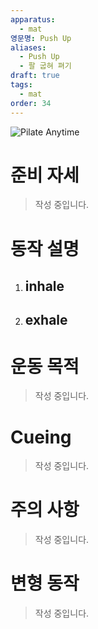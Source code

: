 ```yaml
---
apparatus:
  - mat
영문명: Push Up
aliases:
  - Push Up
  - 팔 굽혀 펴기
draft: true
tags:
  - mat
order: 34
---
```


![Pilate Anytime](https://youtu.be/Ny0qFffcemg?si=xD75MQX16BbU2jDI)

# 준비 자세

> 작성 중입니다.

# 동작 설명

1. inhale
   -

2. exhale
   -

# 운동 목적

> 작성 중입니다.

# Cueing

> 작성 중입니다.

# 주의 사항

> 작성 중입니다.

# 변형 동작

> 작성 중입니다.
